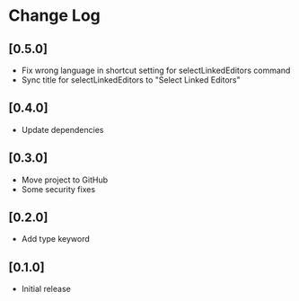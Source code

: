 # Change Log

## [0.5.0]

- Fix wrong language in shortcut setting for selectLinkedEditors command
- Sync title for selectLinkedEditors to "Select Linked Editors"

## [0.4.0]

- Update dependencies

## [0.3.0]

- Move project to GitHub
- Some security fixes

## [0.2.0]

- Add type keyword

## [0.1.0]

- Initial release
